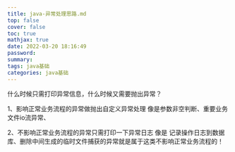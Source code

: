 ```yaml
---
title: java-异常处理思路.md
top: false
cover: false
toc: true
mathjax: true
date: 2022-03-20 18:16:49
password:
summary:
tags: java基础
categories: java基础
---
```

什么时候只需打印异常信息，什么时候又需要抛出异常？

1、影响正常业务流程的异常做抛出自定义异常处理
   像是参数非空判断、重要业务文件io流异常、


2、不影响正常业务流程的异常只需打印一下异常日志
 像是 记录操作日志到数据库、删除中间生成的临时文件捕获的异常就是属于这类不影响正常业务流程的！
